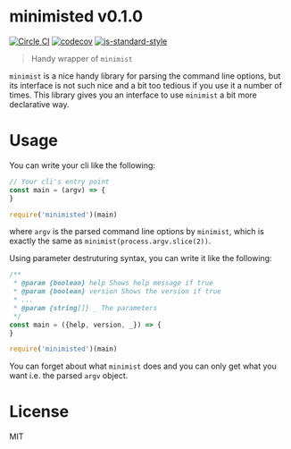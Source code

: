 # minimisted v0.1.0

[![Circle CI](https://circleci.com/gh/kt3k/minimisted.svg?style=svg)](https://circleci.com/gh/kt3k/minimisted)
[![codecov](https://codecov.io/gh/kt3k/minimisted/branch/master/graph/badge.svg)](https://codecov.io/gh/kt3k/minimisted)
[![js-standard-style](https://img.shields.io/badge/code%20style-standard-brightgreen.svg)](http://standardjs.com/)

> Handy wrapper of `minimist`

`minimist` is a nice handy library for parsing the command line options, but its interface is not such nice and a bit too tedious if you use it a number of times. This library gives you an interface to use `minimist` a bit more declarative way.

# Usage

You can write your cli like the following:

```js
// Your cli's entry point
const main = (argv) => {
}

require('minimisted')(main)
```

where `argv` is the parsed command line options by `minimist`, which is exactly the same as `minimist(process.argv.slice(2))`.

Using parameter destruturing syntax, you can write it like the following:

```js
/**
 * @param {boolean} help Shows help message if true
 * @param {boolean} version Shows the version if true
 * ...
 * @param {string[]} _ The parameters
 */
const main = ({help, version, _}) => {
}

require('minimisted')(main)
```

You can forget about what `minimist` does and you can only get what you want i.e. the parsed `argv` object.

# License

MIT
